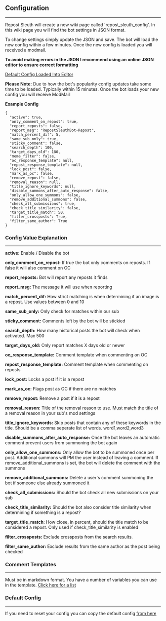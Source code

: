 ## Configuration
---
Repost Sleuth will create a new wiki page called 'repost_sleuth_config'.  In this wiki page you will find the bot settings in JSON format. 

To change settings simply update the JSON and save.  The bot will load the new config within a few minutes.  Once the new config is loaded you will received a modmail.

**To avoid making errors in the JSON I recommend using an online JSON editor to ensure correct formatting**

[Default Config Loaded Into Editor](https://jsoneditoronline.org/#left=cloud.5485ac46f0f349169a40e11f0db6a956)

**Please Note:** Due to how the bot's popularity config updates take some time to be loaded.  Typically within 15 minutes. Once the bot loads your new config you will receive ModMail 

**Example Config**

```
{
  "active": true,
  "only_comment_on_repost": true,
  "report_reposts": false,
  "report_msg": "RepostSleuthBot-Repost",
  "match_percent_dif": 5,
  "same_sub_only": true,
  "sticky_comment": false,
  "search_depth": 100,
  "target_days_old": 180,
  "meme_filter": false,
  "oc_response_template": null,
  "repost_response_template": null,
  "lock_post": false,
  "mark_as_oc": false,
  "remove_repost": false,
  "removal_reason": null,
  "title_ignore_keywords": null,
  "disable_summons_after_auto_response": false,
  "only_allow_one_summons": false,
  "remove_additional_summons": false,
  "check_all_submissions": true,
  "check_title_similarity": false,
  "target_title_match": 50,
  "filter_crossposts": True,
  "filter_same_author": True
}
```



### Config Value Explanation

---

**active:** Enable / Disable the bot

**only_comment_on_repost:** If true the bot only comments on reposts.  If false it will also comment on OC

**report_reposts:** Bot will report any reposts it finds

**report_msg:** The message it will use when reporting

**match_percent_dif:** How strict matching is when determining if an image is a repost. Use values between 0 and 10

**same_sub_only:** Only check for matches within our sub

**sticky_comment:** Comments left by the bot will be stickied

**search_depth:** How many historical posts the bot will check when activated. Max 500

**target_days_old:** Only report matches X days old or newer

**oc_response_template:** Comment template when commenting on OC

**repost_response_template:** Comment template when commenting on reposts

**lock_post:** Locks a post if it is a repost

**mark_as_oc:** Flags post as OC if there are no matches

**remove_repost:** Remove a post if it is a repost

**removal_reason:** Title of the removal reason to use.  Must match the title of a removal reason in your sub's mod settings

**title_ignore_keywords:** Skip posts that contain any of these keywords in the title.  Should be a comma seperate list of words.  word1,word2,word3

**disable_summons_after_auto_response:** Once the bot leaves an automatic comment prevent users from summoning the bot again 

**only_allow_one_summons:** Only allow the bot to be summoned once per post.  Additional summons will PM the user instead of leaving a comment. If remove_additional_summons is set, the bot will delete the comment with the summons

**remove_additional_summons:** Delete a user's comment summoning the bot if someone else already summoned it

**check_all_submissions:** Should the bot check all new submissions on your sub

**check_title_similarity:** Should the bot also consider title similarity when determining if something is a repost? 

**target_title_match:** How close, in percent, should the title match to be considered a repost.  Only used if check_title_similarity is enabled

**filter_crossposts:** Exclude crossposts from the search results. 

**filter_same_author:** Exclude results from the same author as the post being checked

### Comment Templates
---
Must be in markdown format.  You have a number of variables you can use in the template.  [Click here for a list](https://www.reddit.com/r/RepostSleuthBot/wiki/add-you-sub/repost-message-template)

### Default Config
---
If you need to reset your config you can copy the default config [from here](https://www.reddit.com/r/RepostSleuthBot/wiki/add-you-sub/bot-config)
